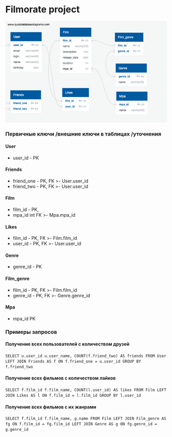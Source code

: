 # Filmorate project

![Схема таблиц БД](src/main/resources/DB-scheme.png)

### Первичные ключи /внешние ключи в таблицах /уточнения

#### User

- user_id - PK

#### Friends

- friend_one - PK, FK >- User.user_id
- friend_two - PK, FK >- User.user_id

#### Film

- film_id - PK,
- mpa_id int FK >- Mpa.mpa_id

#### Likes

- film_id - PK, FK >- Film.film_id
- user_id - PK, FK >- User.user_id

#### Genre

- genre_id - PK

#### Film_genre

- film_id - PK, FK  >- Film.film_id
- genre_id - PK, FK  >- Genre.genre_id

#### Mpa

- mpa_id PK

### Примеры запросов

#### Получение всех пользователей с количеством друзей

`
SELECT
u.user_id
u.user_name,
COUNT(f.friend_two) AS friends
FROM User
LEFT JOIN Friends AS f ON f.friend_one = u.user_id
GROUP BY f.friend_two
`

#### Получение всех фильмов с количеством лайков

`
SELECT
f.film_id
f.film_name,
COUNT(l.user_id) AS likes
FROM Film
LEFT JOIN Likes AS l ON f.film_id = l.film_id
GROUP BY l.user_id
`

#### Получение всех фильмов с их жанрами

`
SELECT
f.film_id
f.film_name,
g.name
FROM Film
LEFT JOIN Film_genre AS fg ON f.film_id = fg.film_id
LEFT JOIN Genre AS g ON fg.genre_id = g.genre_id
`
